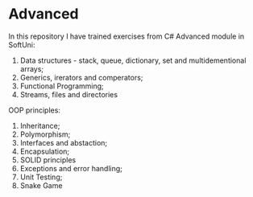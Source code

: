 # Advanced

In this repository I have trained exercises from C# Advanced module in SoftUni:
1) Data structures - stack, queue, dictionary, set and multidementional arrays;
2) Generics, irerators and comperators;
3) Functional Programming;
4) Streams, files and directories

OOP principles:
1) Inheritance;
2) Polymorphism;
3) Interfaces and abstaction;
4) Encapsulation;
5) SOLID principles
6) Exceptions and error handling;
7) Unit Testing;
8) Snake Game
